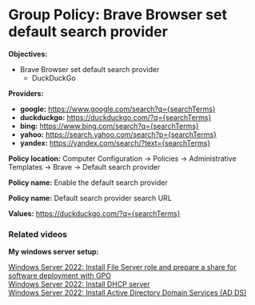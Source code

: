 # Group Policy: Brave Browser set default search provider

<b>Objectives:</b>

* Brave Browser set default search provider
    * DuckDuckGo

<b>Providers:</b> </br>

* <b>google:</b> https://www.google.com/search?q={searchTerms}
* <b>duckduckgo:</b> https://duckduckgo.com/?q={searchTerms}
* <b>bing:</b> https://www.bing.com/search?q={searchTerms}
* <b>yahoo:</b> https://search.yahoo.com/search?p={searchTerms}
* <b>yandex:</b> https://yandex.com/search/?text={searchTerms}

<b>Policy location:</b> Computer Configuration -> Policies -> Administrative Templates -> Brave -> Default search provider

<b>Policy name:</b> Enable the default search provider

<b>Policy name:</b> Default search provider search URL

<b>Values:</b> https://duckduckgo.com/?q={searchTerms}

### Related videos

<b>My windows server setup:</b> <br />

[Windows Server 2022: Install File Server role and prepare a share for software deployment with GPO](https://youtu.be/jEWSdC2qwyA) <br />
[Windows Server 2022: Install DHCP server](https://youtu.be/8n0MD9stQis) <br />
[Windows Server 2022: Install Active Directory Domain Services (AD DS)](https://youtu.be/1cYewbW3Tl0) <br />